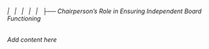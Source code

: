 ###### |   |   |   |   |   ├── Chairperson’s Role in Ensuring Independent Board Functioning

*Add content here*